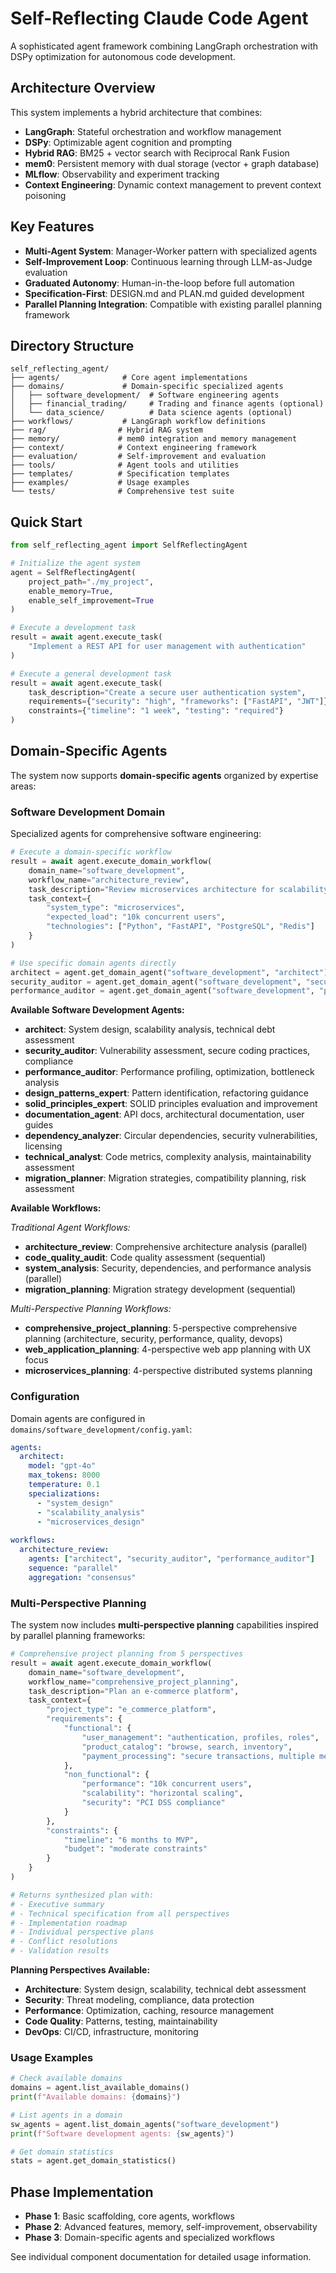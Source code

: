 # Self-Reflecting Claude Code Agent

A sophisticated agent framework combining LangGraph orchestration with DSPy optimization for autonomous code development.

## Architecture Overview

This system implements a hybrid architecture that combines:
- **LangGraph**: Stateful orchestration and workflow management
- **DSPy**: Optimizable agent cognition and prompting
- **Hybrid RAG**: BM25 + vector search with Reciprocal Rank Fusion
- **mem0**: Persistent memory with dual storage (vector + graph database)
- **MLflow**: Observability and experiment tracking
- **Context Engineering**: Dynamic context management to prevent context poisoning

## Key Features

- **Multi-Agent System**: Manager-Worker pattern with specialized agents
- **Self-Improvement Loop**: Continuous learning through LLM-as-Judge evaluation
- **Graduated Autonomy**: Human-in-the-loop before full automation
- **Specification-First**: DESIGN.md and PLAN.md guided development
- **Parallel Planning Integration**: Compatible with existing parallel planning framework

## Directory Structure

```
self_reflecting_agent/
├── agents/              # Core agent implementations
├── domains/             # Domain-specific specialized agents
│   ├── software_development/  # Software engineering agents
│   ├── financial_trading/     # Trading and finance agents (optional)
│   └── data_science/          # Data science agents (optional)
├── workflows/           # LangGraph workflow definitions
├── rag/                # Hybrid RAG system
├── memory/             # mem0 integration and memory management
├── context/            # Context engineering framework
├── evaluation/         # Self-improvement and evaluation
├── tools/              # Agent tools and utilities
├── templates/          # Specification templates
├── examples/           # Usage examples
└── tests/              # Comprehensive test suite
```

## Quick Start

```python
from self_reflecting_agent import SelfReflectingAgent

# Initialize the agent system
agent = SelfReflectingAgent(
    project_path="./my_project",
    enable_memory=True,
    enable_self_improvement=True
)

# Execute a development task
result = await agent.execute_task(
    "Implement a REST API for user management with authentication"
)

# Execute a general development task
result = await agent.execute_task(
    task_description="Create a secure user authentication system",
    requirements={"security": "high", "frameworks": ["FastAPI", "JWT"]},
    constraints={"timeline": "1 week", "testing": "required"}
)
```

## Domain-Specific Agents

The system now supports **domain-specific agents** organized by expertise areas:

### Software Development Domain

Specialized agents for comprehensive software engineering:

```python
# Execute a domain-specific workflow
result = await agent.execute_domain_workflow(
    domain_name="software_development",
    workflow_name="architecture_review", 
    task_description="Review microservices architecture for scalability",
    task_context={
        "system_type": "microservices",
        "expected_load": "10k concurrent users",
        "technologies": ["Python", "FastAPI", "PostgreSQL", "Redis"]
    }
)

# Use specific domain agents directly
architect = agent.get_domain_agent("software_development", "architect")
security_auditor = agent.get_domain_agent("software_development", "security_auditor")
performance_auditor = agent.get_domain_agent("software_development", "performance_auditor")
```

**Available Software Development Agents:**
- **architect**: System design, scalability analysis, technical debt assessment
- **security_auditor**: Vulnerability assessment, secure coding practices, compliance
- **performance_auditor**: Performance profiling, optimization, bottleneck analysis
- **design_patterns_expert**: Pattern identification, refactoring guidance
- **solid_principles_expert**: SOLID principles evaluation and improvement
- **documentation_agent**: API docs, architectural documentation, user guides
- **dependency_analyzer**: Circular dependencies, security vulnerabilities, licensing
- **technical_analyst**: Code metrics, complexity analysis, maintainability assessment
- **migration_planner**: Migration strategies, compatibility planning, risk assessment

**Available Workflows:**

*Traditional Agent Workflows:*
- **architecture_review**: Comprehensive architecture analysis (parallel)
- **code_quality_audit**: Code quality assessment (sequential)
- **system_analysis**: Security, dependencies, and performance analysis (parallel)
- **migration_planning**: Migration strategy development (sequential)

*Multi-Perspective Planning Workflows:*
- **comprehensive_project_planning**: 5-perspective comprehensive planning (architecture, security, performance, quality, devops)
- **web_application_planning**: 4-perspective web app planning with UX focus
- **microservices_planning**: 4-perspective distributed systems planning

### Configuration

Domain agents are configured in `domains/software_development/config.yaml`:

```yaml
agents:
  architect:
    model: "gpt-4o"
    max_tokens: 8000
    temperature: 0.1
    specializations:
      - "system_design"
      - "scalability_analysis"
      - "microservices_design"
      
workflows:
  architecture_review:
    agents: ["architect", "security_auditor", "performance_auditor"]
    sequence: "parallel"
    aggregation: "consensus"
```

### Multi-Perspective Planning

The system now includes **multi-perspective planning** capabilities inspired by parallel planning frameworks:

```python
# Comprehensive project planning from 5 perspectives
result = await agent.execute_domain_workflow(
    domain_name="software_development",
    workflow_name="comprehensive_project_planning",
    task_description="Plan an e-commerce platform",
    task_context={
        "project_type": "e_commerce_platform",
        "requirements": {
            "functional": {
                "user_management": "authentication, profiles, roles",
                "product_catalog": "browse, search, inventory",
                "payment_processing": "secure transactions, multiple methods"
            },
            "non_functional": {
                "performance": "10k concurrent users",
                "scalability": "horizontal scaling",
                "security": "PCI DSS compliance"
            }
        },
        "constraints": {
            "timeline": "6 months to MVP",
            "budget": "moderate constraints"
        }
    }
)

# Returns synthesized plan with:
# - Executive summary
# - Technical specification from all perspectives
# - Implementation roadmap
# - Individual perspective plans
# - Conflict resolutions
# - Validation results
```

**Planning Perspectives Available:**
- **Architecture**: System design, scalability, technical debt assessment
- **Security**: Threat modeling, compliance, data protection
- **Performance**: Optimization, caching, resource management
- **Code Quality**: Patterns, testing, maintainability
- **DevOps**: CI/CD, infrastructure, monitoring

### Usage Examples

```python
# Check available domains
domains = agent.list_available_domains()
print(f"Available domains: {domains}")

# List agents in a domain
sw_agents = agent.list_domain_agents("software_development")
print(f"Software development agents: {sw_agents}")

# Get domain statistics
stats = agent.get_domain_statistics()
```

## Phase Implementation

- **Phase 1**: Basic scaffolding, core agents, workflows
- **Phase 2**: Advanced features, memory, self-improvement, observability
- **Phase 3**: Domain-specific agents and specialized workflows

See individual component documentation for detailed usage information.